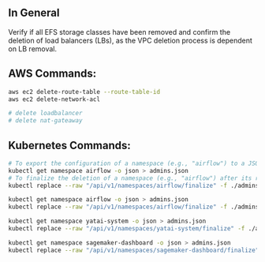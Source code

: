 
## In General

Verify if all EFS storage classes have been removed and confirm the deletion of load balancers (LBs), as the VPC deletion process is dependent on LB removal.

## AWS Commands:

```bash
aws ec2 delete-route-table --route-table-id
aws ec2 delete-network-acl

# delete loadbalancer
# delete nat-gateaway
```

## Kubernetes Commands:

```bash
# To export the configuration of a namespace (e.g., "airflow") to a JSON file named "admins.json," use the following command:
kubectl get namespace airflow -o json > admins.json
# To finalize the deletion of a namespace (e.g., "airflow") after its resources have been removed, use the following command:
kubectl replace --raw "/api/v1/namespaces/airflow/finalize" -f ./admins.json
```

```bash
kubectl get namespace airflow -o json > admins.json
kubectl replace --raw "/api/v1/namespaces/airflow/finalize" -f ./admins.json

kubectl get namespace yatai-system -o json > admins.json
kubectl replace --raw "/api/v1/namespaces/yatai-system/finalize" -f ./admins.json

kubectl get namespace sagemaker-dashboard -o json > admins.json
kubectl replace --raw "/api/v1/namespaces/sagemaker-dashboard/finalize" -f ./admins.json
```


